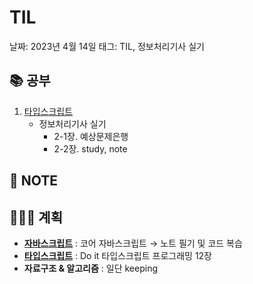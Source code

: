# TIL

날짜: 2023년 4월 14일
태그: TIL, 정보처리기사 실기

## 📚 공부

1. [타입스크립트](https://www.notion.so/Study-5ec41f9c011e4cec8becd44d37652964) 
    - 정보처리기사 실기
        - 2-1장. 예상문제은행
        - 2-2장. study, note

## 📝 **NOTE**

## 👩🏻‍💻 계획

- **[자바스크립트](https://www.notion.so/Study-5ec41f9c011e4cec8becd44d37652964)**  : 코어 자바스크립트 → 노트 필기 및 코드 복습
- **[타입스크립트](https://www.notion.so/Study-5ec41f9c011e4cec8becd44d37652964)**  : Do it 타입스크립트 프로그래밍 12장
- **자료구조 & 알고리즘** : 일단 keeping